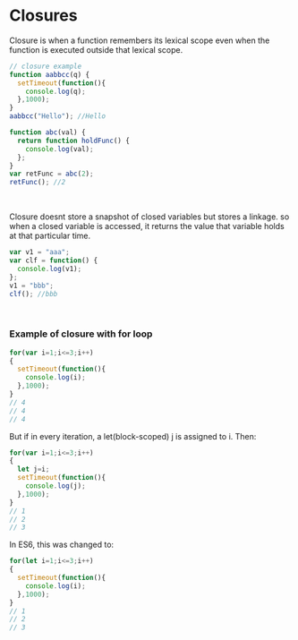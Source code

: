 # Closures
Closure is when a function remembers its lexical scope even when the function is executed outside that lexical scope.
```javascript
// closure example
function aabbcc(q) {
  setTimeout(function(){
    console.log(q);
  },1000);
}
aabbcc("Hello"); //Hello

function abc(val) {
  return function holdFunc() {
    console.log(val);
  };
}
var retFunc = abc(2);
retFunc(); //2
```
</br>

Closure doesnt store a snapshot of closed variables but stores a linkage. so when a closed variable is accessed, it returns the value that variable holds at that particular time.
```javascript
var v1 = "aaa";
var clf = function() {
  console.log(v1);
};
v1 = "bbb";
clf(); //bbb
```
</br>

### Example of closure with for loop

```javascript
for(var i=1;i<=3;i++)
{
  setTimeout(function(){
    console.log(i);
  },1000);
}
// 4
// 4
// 4
```

But if in every iteration, a let(block-scoped) j is assigned to i. Then:
``` javascript
for(var i=1;i<=3;i++)
{
  let j=i;
  setTimeout(function(){
    console.log(j);
  },1000);
}
// 1
// 2
// 3
```
In ES6, this was changed to:
```javascript
for(let i=1;i<=3;i++)
{
  setTimeout(function(){
    console.log(i);
  },1000);
}
// 1
// 2
// 3
```

